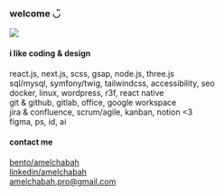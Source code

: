 <h3>welcome ◡̈</h3>
<!-- <h4>my most used languages</h4> -->
<!-- <img src="https://github-readme-stats.vercel.app/api/top-langs?username=amelchabah&layout=compact&hide_title=true&hide_border=true&theme=github_dark" /> -->      
<img src="https://storage.googleapis.com/creatorspace-public/users%2Fclpppyff800bykz01j0efj9wy%2FbjiYrB4YdZMtKN7W-idcard2.gif" />    
<h4>i like coding & design</h4>
<p>react.js, next.js, scss, gsap, node.js, three.js<br/>
sql/mysql, symfony/twig, tailwindcss, accessibility, seo<br/>
docker, linux, wordpress, r3f, react native<br/>
git & github, gitlab, office, google workspace<br/>
jira & confluence, scrum/agile, kanban, notion <3<br/>
  figma, ps, id, ai
</p>
 
  <h4>contact me</h4>
  <a href="https://bento.me/amelchabah" title="my bento" target="_blank">bento/amelchabah
</a><br>
  <a href="https://www.linkedin.com/in/amelchabah/" title="my linkedin" target="_blank">linkedin/amelchabah
</a><br><a href="mailto:amelchabah.pro@gmail.com" title="my mail" target="_blank">amelchabah.pro@gmail.com</a>
